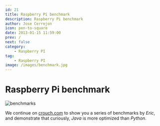 ```yaml
---
id: 21
title: Raspberry Pi benchmark
description: Raspberry Pi benchmark
author: Jose Cerrejon
icon: pen-to-square
date: 2013-01-15 11:59:00
prev: /
next: false
category:
    - Raspberry PI
tag:
    - Raspberry PI
image: /images/benchmark.jpg
---
```


# Raspberry Pi benchmark

![benchmarks](/images/benchmark.jpg)

We continue on [crouch.com](https://trouch.com/2013/01/12/raspberry-pi-benchmark/) to show you a series of benchmarks by _Eric_, and demonstrate that curiously, _Java_ is more optimized than _Python_.
